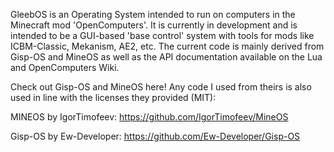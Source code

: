 GleebOS is an Operating System intended to run on computers in the Minecraft mod 'OpenComputers'. It is currently in development
and is intended to be a GUI-based 'base control' system with tools for mods like ICBM-Classic, Mekanism, AE2, etc.
The current code is mainly derived from Gisp-OS and MineOS as well as the API documentation available on the Lua and OpenComputers Wiki.

Check out Gisp-OS and MineOS here! Any code I used from theirs is also used in line with the licenses they provided (MIT):

MINEOS by IgorTimofeev:
https://github.com/IgorTimofeev/MineOS

Gisp-OS by Ew-Developer:
https://github.com/Ew-Developer/Gisp-OS
